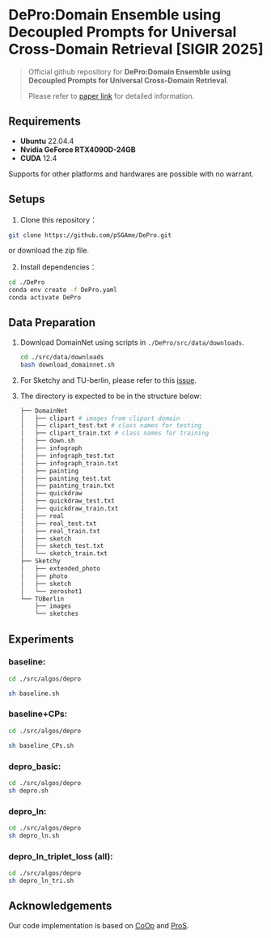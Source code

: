 # DePro:Domain Ensemble using Decoupled Prompts for Universal Cross-Domain Retrieval [SIGIR 2025]

> Official github repository for **DePro:Domain Ensemble using Decoupled Prompts for Universal Cross-Domain Retrieval**. 
> 
> Please refer to [paper link](https://arxiv.org/abs/2312.12478) for detailed information.

## Requirements

- **Ubuntu**  22.04.4
- **Nvidia GeForce RTX4090D-24GB**
- **CUDA** 12.4

Supports for other platforms and hardwares are possible with no warrant. 

## Setups

1. Clone this repository：

``` bash
git clone https://github.com/pSGAme/DePro.git
```
or download the zip file.

2. Install dependencies：

```bash
cd ./DePro
conda env create -f DePro.yaml
conda activate DePro
```

## Data Preparation

1. Download DomainNet using scripts in `./DePro/src/data/downloads`.

   ``` bash
   cd ./src/data/downloads
   bash download_domainnet.sh
   ```
2. For Sketchy and TU-berlin, please refer to this [issue](https://github.com/kaipengfang/ProS/issue/3).

3. The directory is expected to be in the structure below:

   ```python
   ├── DomainNet
   │   ├── clipart # images from clipart domain
   │   ├── clipart_test.txt # class names for testing
   │   ├── clipart_train.txt # class names for training
   │   ├── down.sh
   │   ├── infograph
   │   ├── infograph_test.txt
   │   ├── infograph_train.txt
   │   ├── painting
   │   ├── painting_test.txt
   │   ├── painting_train.txt
   │   ├── quickdraw
   │   ├── quickdraw_test.txt
   │   ├── quickdraw_train.txt
   │   ├── real
   │   ├── real_test.txt
   │   ├── real_train.txt
   │   ├── sketch
   │   ├── sketch_test.txt
   │   └── sketch_train.txt
   ├── Sketchy
   │   ├── extended_photo
   │   ├── photo
   │   ├── sketch
   │   └── zeroshot1
   └── TUBerlin
       ├── images
       └── sketches
   ```

## Experiments

### baseline:

```bash
cd ./src/algos/depro

sh baseline.sh
```

### baseline+CPs:

```bash
cd ./src/algos/depro

sh baseline_CPs.sh
```

### depro_basic:

```bash
cd ./src/algos/depro
sh depro.sh
```

### depro_ln:

```bash
cd ./src/algos/depro
sh depro_ln.sh
```

### depro_ln_triplet_loss (all):

```bash
cd ./src/algos/depro
sh depro_ln_tri.sh
```


## Acknowledgements

Our code implementation is based on [CoOp](https://github.com/KaiyangZhou/CoOp) and [ProS](https://github.com/kaipengfang/ProS).
